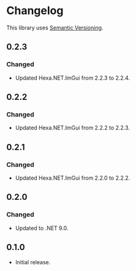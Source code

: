 ﻿# Changelog

This library uses [Semantic Versioning](https://semver.org/spec/v2.0.0.html).

## 0.2.3

### Changed

- Updated Hexa.NET.ImGui from 2.2.3 to 2.2.4.

## 0.2.2

### Changed

- Updated Hexa.NET.ImGui from 2.2.2 to 2.2.3.

## 0.2.1

### Changed

- Updated Hexa.NET.ImGui from 2.2.0 to 2.2.2.

## 0.2.0

### Changed

- Updated to .NET 9.0.

## 0.1.0

- Initial release.
